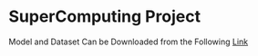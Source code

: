 # SuperComputing Project
Model and Dataset Can be Downloaded from the Following [Link](https://drive.google.com/drive/folders/1WdEX8PfZgJyr7Cfl3Sk_B-UCzsUQD5WS?usp=sharing)
